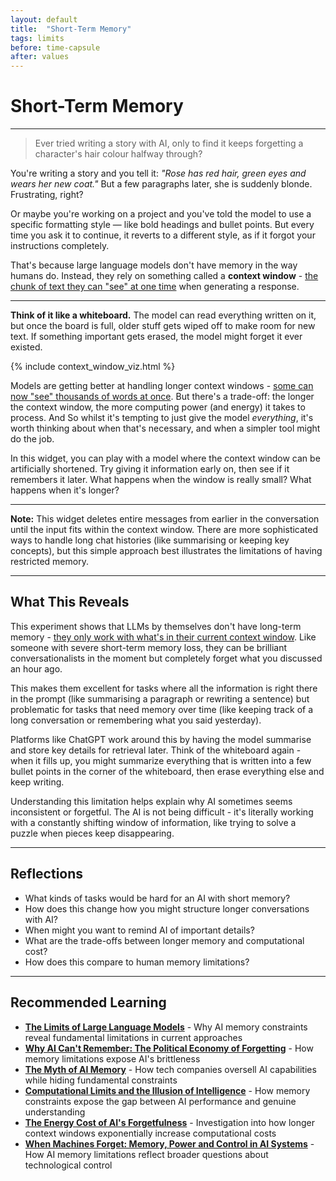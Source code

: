 ```yaml
---
layout: default
title:  "Short-Term Memory" 
tags: limits
before: time-capsule
after: values
---
```


# **Short-Term Memory**

---

> Ever tried writing a story with AI, only to find it keeps forgetting a character's hair colour halfway through?

You're writing a story and you tell it: *"Rose has red hair, green eyes and wears her new coat."* But a few paragraphs later, she is suddenly blonde. Frustrating, right?

Or maybe you're working on a project and you've told the model to use a specific formatting style — like bold headings and bullet points. But every time you ask it to continue, it reverts to a different style, as if it forgot your instructions completely.

That's because large language models don't have memory in the way humans do. Instead, they rely on something called a **context window** - [the chunk of text they can "see" at one time](https://www.ibm.com/think/topics/context-window) when generating a response.

---

**Think of it like a whiteboard.** The model can read everything written on it, but once the board is full, older stuff gets wiped off to make room for new text. If something important gets erased, the model might forget it ever existed.

{% include context_window_viz.html %}

Models are getting better at handling longer context windows - [some can now "see" thousands of words at once](https://blog.google/technology/ai/long-context-window-ai-models/). But there's a trade-off: the longer the context window, the more computing power (and energy) it takes to process. And So whilst it's tempting to just give the model *everything*, it's worth thinking about when that's necessary, and when a simpler tool might do the job.

In this widget, you can play with a model where the context window can be artificially shortened. Try giving it information early on, then see if it remembers it later. What happens when the window is really small? What happens when it's longer?

---

<script
	type="module"
	src="https://gradio.s3-us-west-2.amazonaws.com/5.23.1/gradio.js"
></script>

<gradio-app src="https://willsh1997-context-window-poc.hf.space"></gradio-app>

**Note:** This widget deletes entire messages from earlier in the conversation until the input fits within the context window. There are more sophisticated ways to handle long chat histories (like summarising or keeping key concepts), but this simple approach best illustrates the limitations of having restricted memory.

---

## **What This Reveals**

This experiment shows that LLMs by themselves don't have long-term memory - [they only work with what's in their current context window](https://www.coursera.org/articles/context-window). Like someone with severe short-term memory loss, they can be brilliant conversationalists in the moment but completely forget what you discussed an hour ago.

This makes them excellent for tasks where all the information is right there in the prompt (like summarising a paragraph or rewriting a sentence) but problematic for tasks that need memory over time (like keeping track of a long conversation or remembering what you said yesterday).

Platforms like ChatGPT work around this by having the model summarise and store key details for retrieval later. Think of the whiteboard again - when it fills up, you might summarize everything that is written into a few bullet points in the corner of the whiteboard, then erase everything else and keep writing.

Understanding this limitation helps explain why AI sometimes seems inconsistent or forgetful. The AI is not being difficult - it's literally working with a constantly shifting window of information, like trying to solve a puzzle when pieces keep disappearing.

---

## **Reflections**

* What kinds of tasks would be hard for an AI with short memory?
* How does this change how you might structure longer conversations with AI?
* When might you want to remind AI of important details?
* What are the trade-offs between longer memory and computational cost?
* How does this compare to human memory limitations?

---

## **Recommended Learning**

* [**The Limits of Large Language Models**](https://www.nature.com/articles/d41586-023-00288-7) - Why AI memory constraints reveal fundamental limitations in current approaches
* [**Why AI Can't Remember: The Political Economy of Forgetting**](https://theconversation.com/why-ai-chatbots-keep-forgetting-what-you-just-told-them-and-how-that-reflects-their-limitations-198234) - How memory limitations expose AI's brittleness
* [**The Myth of AI Memory**](https://www.theguardian.com/technology/2023/nov/15/ai-chatbots-memory-limitations-context-windows) - How tech companies oversell AI capabilities while hiding fundamental constraints
* [**Computational Limits and the Illusion of Intelligence**](https://arxiv.org/abs/2310.12884) - How memory constraints expose the gap between AI performance and genuine understanding
* [**The Energy Cost of AI's Forgetfulness**](https://www.ft.com/content/8b6d8d4a-7c8f-4e5b-9a2f-3d4c5e6f7a8b) - Investigation into how longer context windows exponentially increase computational costs
* [**When Machines Forget: Memory, Power and Control in AI Systems**](https://journals.sagepub.com/doi/10.1177/20539517231168567) - How AI memory limitations reflect broader questions about technological control